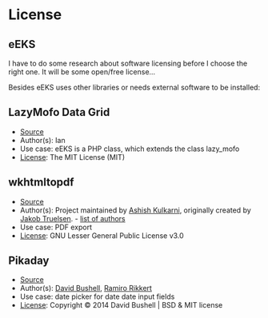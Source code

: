 # License

## eEKS

I have to do some research about software licensing before I choose the right one. It will be some open/free license...

Besides eEKS uses other libraries or needs external software to be installed:

## LazyMofo Data Grid

* [Source](https://github.com/lazymofo/datagrid)
* Author(s): Ian
* Use case: eEKS is a PHP class, which extends the class lazy_mofo
* [License](https://github.com/lazymofo/datagrid/blob/master/license.md): The MIT License (MIT)

## wkhtmltopdf

* [Source](https://github.com/wkhtmltopdf/wkhtmltopdf)
* Author(s): Project maintained by [Ashish Kulkarni](https://github.com/ashkulz), originally created by [Jakob Truelsen](https://github.com/antialize). - [list of authors](https://github.com/wkhtmltopdf/wkhtmltopdf/blob/master/AUTHORS)
* Use case: PDF export
* [License](https://github.com/wkhtmltopdf/wkhtmltopdf/blob/master/LICENSE): GNU Lesser General Public License v3.0

## Pikaday

* [Source](https://github.com/dbushell/Pikaday)
* Author(s): [David Bushell](), [Ramiro Rikkert]()
* Use case: date picker for date date input fields
* [License](https://github.com/dbushell/Pikaday/blob/master/LICENSE): Copyright © 2014 David Bushell | BSD & MIT license